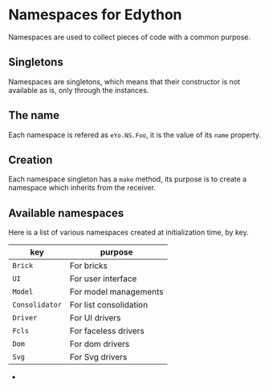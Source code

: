 # Namespaces for Edython

Namespaces are used to collect pieces of code with a common purpose.

## Singletons
Namespaces are singletons, which means that their constructor is not available as is, only through the instances.
## The name
Each namespace is refered as `eYo.NS.Foo`, it is the value of its `name` property.

## Creation

Each namespace singleton has a `make` method, its purpose is to create a namespace which inherits from the receiver.

## Available namespaces

Here is a list of various namespaces created at initialization time, by key.

| key | purpose |
|-----|---------|
| `Brick` | For bricks |
| `UI` | For user interface |
| `Model` | For model managements |
| `Consolidator` | For list consolidation |
| `Driver` | For UI drivers |
| `Fcls` | For faceless drivers |
| `Dom` | For dom drivers |
| `Svg` | For Svg drivers |



-
